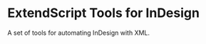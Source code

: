 ExtendScript Tools for InDesign
===============================

A set of tools for automating InDesign with XML.
